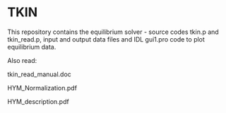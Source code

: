 # TKIN
This repository contains the equilibrium solver  - source codes tkin.p and tkin_read.p, input and output data files and IDL gui1.pro code to plot equilibrium data. 

Also read:

tkin_read_manual.doc

HYM_Normalization.pdf

HYM_description.pdf
